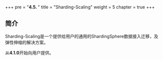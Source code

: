 +++
pre = "<b>4.5. </b>"
title = "Sharding-Scaling"
weight = 5
chapter = true
+++

## 简介

Sharding-Scaling是一个提供给用户的通用的ShardingSphere数据接入迁移，及弹性伸缩的解决方案。

从**4.1.0**开始向用户提供。
